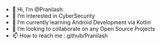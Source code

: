 - 👋 Hi, I’m @Pranilash
- 👀 I’m interested in CyberSecurity
- 🌱 I’m currently learning Android Development via Kotlin
- 💞️ I’m looking to collaborate on any Open Source Projects
- 📫 How to reach me : github/Pranilash

<!---
Pranilash/Pranilash is a ✨ special ✨ repository because its `README.md` (this file) appears on your GitHub profile.
You can click the Preview link to take a look at your changes.
--->

